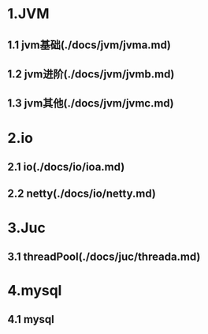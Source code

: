 # 1.JVM

##  1.1  jvm基础(./docs/jvm/jvma.md)
##  1.2  jvm进阶(./docs/jvm/jvmb.md)
##  1.3  jvm其他(./docs/jvm/jvmc.md)

# 2.io

##  2.1  io(./docs/io/ioa.md)
##  2.2  netty(./docs/io/netty.md)

# 3.Juc

##  3.1  threadPool(./docs/juc/threada.md)

# 4.mysql
##  4.1 mysql
